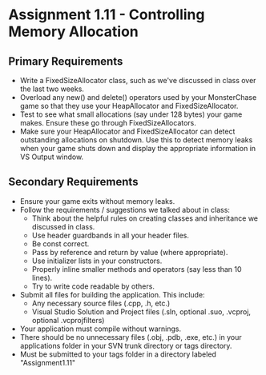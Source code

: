 ---
---

# Assignment 1.11 - Controlling Memory Allocation

## Primary Requirements

- Write a FixedSizeAllocator class, such as we've discussed in class over the last two weeks.
- Overload any new() and delete() operators used by your MonsterChase game so that they use your HeapAllocator and FixedSizeAllocator.
- Test to see what small allocations (say under 128 bytes) your game makes. Ensure these go through FixedSizeAllocators.
- Make sure your HeapAllocator and FixedSizeAllocator can detect outstanding allocations on shutdown. Use this to detect memory leaks when your game shuts down and display the appropriate information in VS Output window.

## Secondary Requirements

- Ensure your game exits without memory leaks.
- Follow the requirements / suggestions we talked about in class:
  - Think about the helpful rules on creating classes and inheritance we discussed in class.
  - Use header guardbands in all your header files.
  - Be const correct.
  - Pass by reference and return by value (where appropriate).
  - Use initializer lists in your constructors.
  - Properly inline smaller methods and operators (say less than 10 lines).
  - Try to write code readable by others.
- Submit all files for building the application. This include:
  - Any necessary source files (.cpp, .h, etc.)
  - Visual Studio Solution and Project files (.sln, optional .suo, .vcproj, optional .vcprojfilters)
- Your application must compile without warnings.
- There should be no unnecessary files (.obj, .pdb, .exe, etc.) in your applications folder in your SVN trunk directory or tags directory.
- Must be submitted to your tags folder in a directory labeled "Assignment1.11"